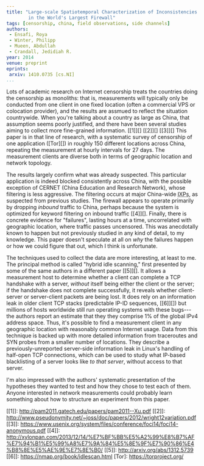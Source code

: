 ```yaml
---
title: "Large-scale Spatiotemporal Characterization of Inconsistencies
        in the World's Largest Firewall"
tags: [censorship, china, field observations, side channels]
authors:
 - Ensafi, Roya
 - Winter, Philipp
 - Mueen, Abdullah
 - Crandall, Jedidiah R.
year: 2014
venue: preprint
eprints:
 arxiv: 1410.0735 [cs.NI]
...
```


Lots of academic research on Internet censorship treats the countries
doing the censorship as monoliths: that is, measurements will
typically only be conducted from one client in one fixed location
(often a commercial VPS or colocation provider), and the results are
assmued to reflect the situation countrywide.  When you're talking
about a country as large as China, that assumption seems poorly
justified, and there have been several studies aiming to collect more
fine-grained information. [[1]][] [[2]][] [[3]][] This paper is in
that line of research, with a systematic survey of censorship of one
application ([Tor][]) in roughly 150 different locations across China,
repeating the measurement at hourly intervals for 27 days.  The
measurement clients are diverse both in terms of geographic location
and network topology.

The results largely confirm what was already suspected. This
particular application is indeed blocked consistently across China,
with the possible exception of CERNET (China Education and Research
Network), whose filtering is less aggressive.  The filtering occurs at
major China-wide <abbr title="Internet Exchange Points">IXPs</abbr>,
as suspected from previous studies.  The firewall appears to operate
primarily by dropping _inbound_ traffic to China, perhaps because the
system is optimized for keyword filtering on inbound traffic [[4]][].
Finally, there is concrete evidence for "failures", lasting hours at a
time, uncorrelated with geographic location, where traffic passes
uncensored.  This was anecdotally known to happen but not previously
studied in any kind of detail, to my knowledge.  This paper doesn't
speculate at all on *why* the failures happen or how we could figure
that out, which I think is unfortunate.

The techniques used to collect the data are more interesting, at least
to me.  The principal method is called "hybrid idle scanning," first
presented by some of the same authors in a different paper [[5]][].
It allows a measurement host to determine whether a client can
complete a TCP handshake with a server, *without* itself being either
the client or the server; if the handshake does not complete
successfully, it reveals whether client-server or server-client
packets are being lost.  It does rely on an information leak in older
client TCP stacks (predictable IP-ID sequences, [[6]][]) but millions
of hosts worldwide still run operating systems with these bugs---the
authors report an estimate that they they comprise 1% of the global
IPv4 address space.  Thus, it's possible to find a measurement client
in any geographic location with reasonably common Internet usage.
Data from this technique is backed up with more detailed information
from traceroutes and SYN probes from a smaller number of locations.
They describe a previously-unreported server-side information leak in
Linux's handling of half-open TCP connections, which can be used to
study what IP-based blacklisting of a server looks like *to that
server*, without access to that server.

I'm also impressed with the authors' systematic presentation of the
hypotheses they wanted to test and how they chose to test each of
them.  Anyone interested in network measurements could probably learn
something about how to structure an experiment from this paper.

[[1]]: http://pam2011.gatech.edu/papers/pam2011--Xu.pdf
[[2]]: http://www.pseudonymity.net/~joss/doc/papers/2012/wright12variation.pdf
[[3]]: https://www.usenix.org/system/files/conference/foci14/foci14-anonymous.pdf
[[4]]: http://xylonpan.com/2013/12/14/%E7%BF%BB%E5%A2%99%E8%B7%AF%E7%94%B1%E5%99%A8%E7%9A%84%E5%8E%9F%E7%90%86%E4%B8%8E%E5%AE%9E%E7%8E%B0/
[[5]]: http://arxiv.org/abs/1312.5739
[[6]]: https://nmap.org/book/idlescan.html
[Tor]: https://torproject.org/
